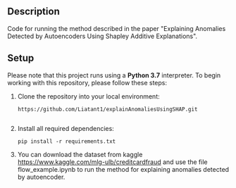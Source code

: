 ## Description
Code for running the method described in the paper "Explaining Anomalies Detected by Autoencoders Using Shapley Additive Explanations".

## Setup
Please note that this project runs using a **Python 3.7** interpreter. To begin working with this repository, please follow these steps:
1. Clone the repository into your local environment:
   ```
   https://github.com/Liatant1/explainAnomaliesUsingSHAP.git
   ```
   ```
2. Install all required dependencies:
    ```
    pip install -r requirements.txt
    ```
3. You can download the dataset from kaggle https://www.kaggle.com/mlg-ulb/creditcardfraud and use the 
   file flow_example.ipynb to run the method for explaining anomalies detected by autoencoder.
